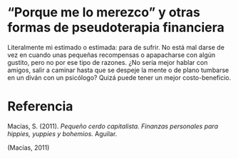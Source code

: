 # “Porque me lo merezco” y otras formas de pseudoterapia financiera
Literalmente mi estimado o estimada: para de sufrir. No está mal darse de vez en cuando unas pequeñas recompensas o apapacharse con algún gustito, pero no por ese tipo de razones.
¿No sería mejor hablar con amigos, salir a caminar hasta que se despeje la mente o de plano tumbarse en un diván con un psicólogo? Quizá puede tener un mejor costo-beneficio.

# Referencia
Macías, S. (2011). _Pequeño cerdo capitalista. Finanzas personales para hippies, yuppies y bohemios._ Aguilar.

(Macías, 2011)